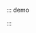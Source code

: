 ::: demo

<template>
    <lay-timeline>
        <lay-timeline-item title="0.0.15">
        </lay-timeline-item>
        <lay-timeline-item title="0.0.14">
        </lay-timeline-item>
        <lay-timeline-item title="0.0.13">
        </lay-timeline-item>
        <lay-timeline-item title="0.0.12">
        </lay-timeline-item>
        <lay-timeline-item title="0.0.11">
        </lay-timeline-item>
        <lay-timeline-item title="0.0.10">
        </lay-timeline-item>
        <lay-timeline-item title="0.0.9">
        </lay-timeline-item>
        <lay-timeline-item title="0.0.8">
        </lay-timeline-item>
    </lay-timeline>
</template>

<script>
import { ref } from 'vue'

export default {
  setup() {

    return {
    }
  }
}
</script>

:::